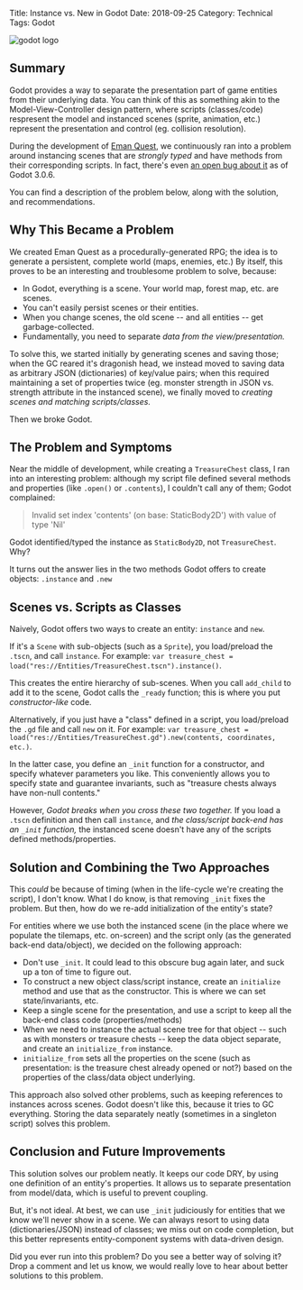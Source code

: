 Title: Instance vs. New in Godot
Date: 2018-09-25
Category: Technical
Tags: Godot

![godot logo](https://upload.wikimedia.org/wikipedia/commons/thumb/5/5a/Godot_logo.svg/799px-Godot_logo.svg.png)

## Summary

Godot provides a way to separate the presentation part of game entities from their underlying data. You can think of this as something akin to the Model-View-Controller design pattern, where scripts (classes/code) respresent the model and instanced scenes (sprite, animation, etc.) represent the presentation and control (eg. collision resolution).

During the development of [Eman Quest](https://deengames.itch.io/eman-quest), we continuously ran into a problem around instancing scenes that are *strongly typed* and have methods from their corresponding scripts. In fact, there's even [an open bug about it](https://github.com/godotengine/godot/issues/15866) as of Godot 3.0.6.

You can find a description of the problem below, along with the solution, and recommendations.

## Why This Became a Problem

We created Eman Quest as a procedurally-generated RPG; the idea is to generate a persistent, complete world (maps, enemies, etc.) By itself, this proves to be an interesting and troublesome problem to solve, because:

- In Godot, everything is a scene. Your world map, forest map, etc. are scenes.
- You can't easily persist scenes or their entities.
- When you change scenes, the old scene -- and all entities -- get garbage-collected.
- Fundamentally, you need to separate *data from the view/presentation.* 

To solve this, we started initially by generating scenes and saving those; when the GC reared it's dragonish head, we instead moved to saving data as arbitrary JSON (dictionaries) of key/value pairs; when this required maintaining a set of properties twice (eg. monster strength in JSON vs. strength attribute in the instanced scene), we finally moved to *creating scenes and matching scripts/classes.*

Then we broke Godot.

## The Problem and Symptoms

Near the middle of development, while creating a `TreasureChest` class, I ran into an interesting problem: although my script file defined several methods and properties (like `.open()` or `.contents`), I couldn't call any of them; Godot complained:

> Invalid set index 'contents' (on base: StaticBody2D') with value of type 'Nil'

Godot identified/typed the instance as `StaticBody2D`, not `TreasureChest`. Why?

It turns out the answer lies in the two methods Godot offers to create objects: `.instance` and `.new`

## Scenes vs. Scripts as Classes

Naively, Godot offers two ways to create an entity: `instance` and `new`.

If it's a `Scene` with sub-objects (such as a `Sprite`), you load/preload the `.tscn`, and call `instance`. For example: `var treasure_chest = load("res://Entities/TreasureChest.tscn").instance()`. 

This creates the entire hierarchy of sub-scenes. When you call `add_child` to add it to the scene, Godot calls the `_ready` function; this is where you put *constructor-like* code.

Alternatively, if you just have a "class" defined in a script, you load/preload the `.gd` file and call `new` on it. For example: `var treasure_chest = load("res://Entities/TreasureChest.gd").new(contents, coordinates, etc.)`. 

In the latter case, you define an `_init` function for a constructor, and specify whatever parameters you like. This conveniently allows you to specify state and guarantee invariants, such as "treasure chests always have non-null contents."

However, *Godot breaks when you cross these two together.* If you load a `.tscn` definition and then call `instance`, and *the class/script back-end has an `_init` function,* the instanced scene doesn't have any of the scripts defined methods/properties.

## Solution and Combining the Two Approaches

This *could* be because of timing (when in the life-cycle we're creating the script), I don't know. What I do know, is that removing `_init` fixes the problem. But then, how do we re-add initialization of the entity's state?

For entities where we use both the instanced scene (in the place where we populate the tilemaps, etc. on-screen) and the script only (as the generated back-end data/object), we decided on the following approach:

- Don't use `_init`. It could lead to this obscure bug again later, and suck up a ton of time to figure out.
- To construct a new object class/script instance, create an `initialize` method and use that as the constructor. This is where we can set state/invariants, etc.
- Keep a single scene for the presentation, and use a script to keep all the back-end class code (properties/methods)
- When we need to instance the actual scene tree for that object -- such as with monsters or treasure chests -- keep the data object separate, and create an `initialize_from` instance.
- `initialize_from` sets all the properties on the scene (such as presentation: is the treasure chest already opened or not?) based on the properties of the class/data object underlying.

This approach also solved other problems, such as keeping references to instances across scenes. Godot doesn't like this, because it tries to GC everything. Storing the data separately neatly (sometimes in a singleton script) solves this problem.

## Conclusion and Future Improvements

This solution solves our problem neatly. It keeps our code DRY, by using one definition of an entity's properties. It allows us to separate presentation from model/data, which is useful to prevent coupling.

But, it's not ideal. At best, we can use `_init` judiciously for entities that we know we'll never show in a scene. We can always resort to using data (dictionaries/JSON) instead of classes; we miss out on code completion, but this better represents entity-component systems with data-driven design.

Did you ever run into this problem? Do you see a better way of solving it? Drop a comment and let us know, we would really love to hear about better solutions to this problem.